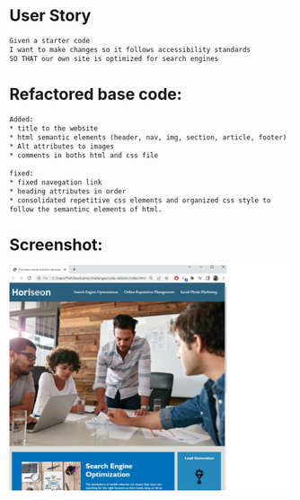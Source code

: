 # User Story
```
Given a starter code
I want to make changes so it follows accessibility standards
SO THAT our own site is optimized for search engines

```

# Refactored base code:
```
Added:
* title to the website
* html semantic elements (header, nav, img, section, article, footer)
* Alt attributes to images
* comments in boths html and css file

fixed:
* fixed navegation link
* heading attributes in order
* consolidated repetitive css elements and organized css style to follow the semantinc elements of html.
```

# Screenshot:
![Horiseon](./assets/images/screenshot-horiseon.jpg)

